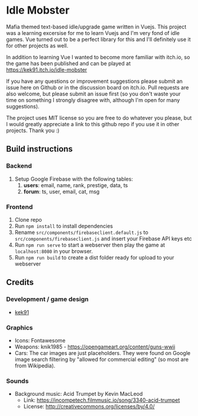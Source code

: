 # Idle Mobster

Mafia themed text-based idle/upgrade game written in Vuejs. This project was a learning excersise for me to learn Vuejs and I'm very fond of idle games. Vue turned out to be a perfect library for this and I'll definitely use it for other projects as well.

In addition to learning Vue I wanted to become more familiar with itch.io, so the game has been published and can be played at https://kek91.itch.io/idle-mobster

If you have any questions or improvement suggestions please submit an issue here on Github or in the discussion board on itch.io.
Pull requests are also welcome, but please submit an issue first (so you don't waste your time on something I strongly disagree with, although I'm open for many suggestions).

The project uses MIT license so you are free to do whatever you please, but I would greatly appreciate a link to this github repo if you use it in other projects. Thank you :)

## Build instructions

### Backend

1. Setup Google Firebase with the following tables:
   1. **users**: email, name, rank, prestige, data, ts
   2. **forum**: ts, user, email, cat, msg

### Frontend

1. Clone repo
2. Run `npm install` to install dependencies
3. Rename `src/components/firebaseclient.default.js` to `src/components/firebaseclient.js` and insert your Firebase API keys etc
4. Run `npm run serve` to start a webserver then play the game at `localhost:8080` in your browser.
5. Run `npm run build` to create a dist folder ready for upload to your webserver



## Credits

### Development / game design

- [kek91](https://github.com/kek91)


### Graphics

- Icons: Fontawesome
- Weapons: knik1985 - https://opengameart.org/content/guns-wwii
- Cars: The car images are just placeholders. They were found on Google image search filtering by "allowed for commercial editing" (so most are from Wikipedia).

### Sounds

- Background music: Acid Trumpet by Kevin MacLeod
  - Link: https://incompetech.filmmusic.io/song/3340-acid-trumpet
  - License: http://creativecommons.org/licenses/by/4.0/
